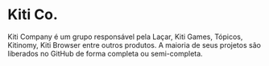 # Kiti Co.

Kiti Company é um grupo responsável pela Laçar, Kiti Games, Tópicos, Kitinomy, Kiti Browser entre outros produtos. A maioria de seus projetos são liberados no GitHub de forma completa ou semi-completa.
